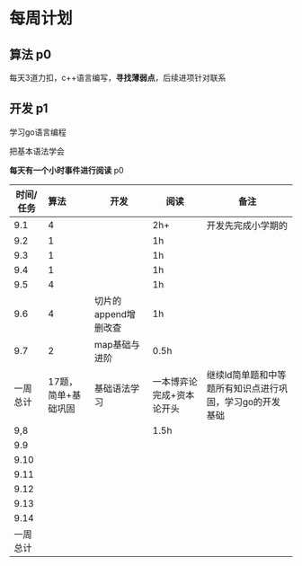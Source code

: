 # 每周计划

## 算法 p0 

每天3道力扣，c++语言编写，**寻找薄弱点**，后续进项针对联系



## 开发 p1

学习go语言编程

把基本语法学会



**每天有一个小时事件进行阅读** p0





| 时间/任务 | 算法                | 开发                 | 阅读                      | 备注                                                     |
| --------- | :------------------ | -------------------- | ------------------------- | -------------------------------------------------------- |
| 9.1       | 4                   |                      | 2h+                       | 开发先完成小学期的                                       |
| 9.2       | 1                   |                      | 1h                        |                                                          |
| 9.3       | 1                   |                      | 1h                        |                                                          |
| 9.4       | 1                   |                      | 1h                        |                                                          |
| 9.5       | 4                   |                      | 1h                        |                                                          |
| 9.6       | 4                   | 切片的append增删改查 | 1h                        |                                                          |
| 9.7       | 2                   | map基础与进阶        | 0.5h                      |                                                          |
| 一周总计  | 17题，简单+基础巩固 | 基础语法学习         | 一本博弈论完成+资本论开头 | 继续ld简单题和中等题所有知识点进行巩固，学习go的开发基础 |
| 9,8       |                     |                      | 1.5h                      |                                                          |
| 9.9       |                     |                      |                           |                                                          |
| 9.10      |                     |                      |                           |                                                          |
| 9.11      |                     |                      |                           |                                                          |
| 9.12      |                     |                      |                           |                                                          |
| 9.13      |                     |                      |                           |                                                          |
| 9.14      |                     |                      |                           |                                                          |
| 一周总计  |                     |                      |                           |                                                          |

